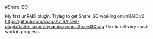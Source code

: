 #Share ISO

My first unRAID plugin.
Trying to get Share ISO working on unRAID v6
https://github.com/soana/UnRAIDv6-plugin/blob/master/dynamix.system.ShareISO.plg
This is still very much work in progress.
